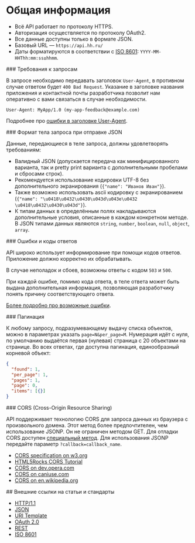# Общая информация

* Всё API работает по протоколу HTTPS.
* Авторизация осуществляется по протоколу OAuth2.
* Все данные доступны только в формате JSON.
* Базовый URL — `https://api.hh.ru/`
* Даты форматируются в соответствии с
  [ISO 8601](http://en.wikipedia.org/wiki/ISO_8601): `YYYY-MM-HHThh:mm:ss±hhmm`.


<a name="request-requirements" />
### Требования к запросам

В запросе необходимо передавать заголовок `User-Agent`, в противном случае
ответом будет `400 Bad Request`. Указание в заголовке названия приложения и
контактной почты разработчика позволит нам оперативно с вами связаться в случае
необходимости.
```
User-Agent: MyApp/1.0 (my-app-feedback@example.com)
```

Подробнее про [ошибки в заголовке User-Agent](errors.md#user-agent).


<a name="request-body" />
### Формат тела запроса при отправке JSON

Данные, передающиеся в теле запроса, должны удовлетворять требованиям:
* Валидный JSON (допускается передача как минифицированного варианта, так и
  pretty print варианта с дополнительными пробелами и сбросами строк).
* Рекомендуется использование кодировки UTF-8 без дополнительного экранирования
  (`{"name": "Иванов Иван"}`).
* Также возможно использовать ascii кодировку с экранированием
  (`{"name": "\u0418\u0432\u0430\u043d\u043e\u0432 \u0418\u0432\u0430\u043d"}`).
* К типам данных в определённым полях накладываются дополнительные условия,
  описанные в каждом конкретном методе. В JSON типами данных являются `string`,
  `number`, `boolean`, `null`, `object`, `array`.


<a name="errors-and-codes" />
### Ошибки и коды ответов

API широко использует информирование при помощи кодов ответов.
Приложение должно корректно их обрабатывать.

В случае неполадок и сбоев, возможны ответы с кодом `503` и `500`.

При каждой ошибке, помимо кода ответа, в теле ответа может быть выдана
дополнительная информация, позволяющая разработчику понять
причину соответствующего ответа.

[Более подробно про возможные ошибки](errors.md).


<a name="pagination" />
### Пагинация

К любому запросу, подразумевающему выдачу списка объектов, можно в параметрах
указать `page=N&per_page=M`. Нумерация идёт с нуля, по умолчанию выдаётся
первая (нулевая) страница с 20 объектами на странице. Во всех ответах, где
доступна пагинация, единообразный корневой объект:
```json
{
  "found": 1,
  "per_page": 1,
  "pages": 1,
  "page": 0,
  "items": [{}]
}
```

<a name="cors" />
### CORS (Cross-Origin Resource Sharing)

API поддерживает технологию CORS для запроса данных из
браузера с произвольного домена. Этот метод более предпочтителен, чем
использование JSONP. Он не ограничен методом GET. Для отладки CORS доступен
[специальный метод](cors.md). Для использования JSONP передайте параметр
`?callback=callback_name`.

* [CORS specification on w3.org](http://www.w3.org/TR/cors/)
* [HTML5Rocks CORS Tutorial](http://www.html5rocks.com/en/tutorials/cors/)
* [CORS on dev.opera.com](http://dev.opera.com/articles/view/dom-access-control-using-cross-origin-resource-sharing/)
* [CORS on caniuse.com](http://caniuse.com/#feat=cors)
* [CORS on en.wikipedia.org](http://en.wikipedia.org/wiki/Cross-origin_resource_sharing)


<a name="links" />
## Внешние ссылки на статьи и стандарты

* [HTTP/1.1](http://tools.ietf.org/html/rfc2616)
* [JSON](http://json.org/)
* [URI Template](http://tools.ietf.org/html/rfc6570)
* [OAuth 2.0](http://tools.ietf.org/html/rfc6749)
* [REST](http://www.ics.uci.edu/~fielding/pubs/dissertation/rest_arch_style.htm)
* [ISO 8601](http://en.wikipedia.org/wiki/ISO_8601)
